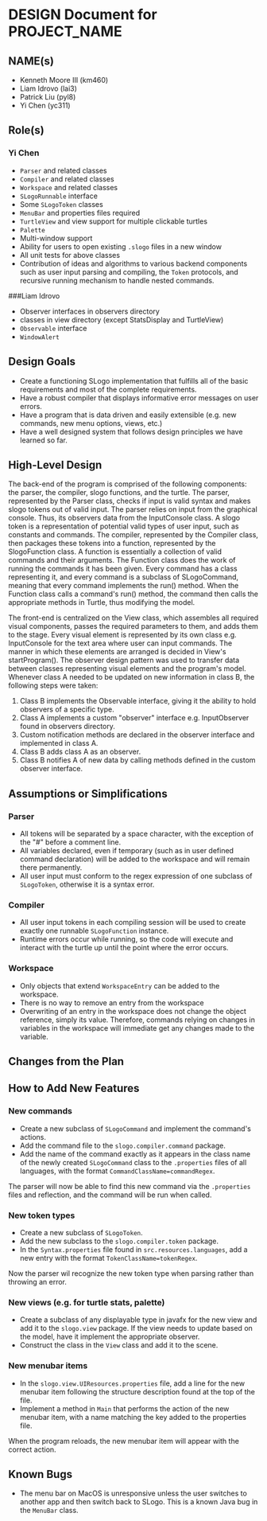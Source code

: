 # DESIGN Document for PROJECT_NAME
## NAME(s) 
- Kenneth Moore III (km460)
- Liam Idrovo (lai3)
- Patrick Liu (pyl8)
- Yi Chen (yc311)

## Role(s)

### Yi Chen
- `Parser` and related classes
- `Compiler` and related classes
- `Workspace` and related classes
- `SLogoRunnable` interface
- Some `SLogoToken` classes
- `MenuBar` and properties files required
- `TurtleView` and view support for multiple clickable turtles
- `Palette`
- Multi-window support
- Ability for users to open existing `.slogo` files in a new window
- All unit tests for above classes
- Contribution of ideas and algorithms to various backend components such as user input parsing and compiling, the `Token` protocols, and recursive running mechanism to handle nested commands.

###Liam Idrovo
- Observer interfaces in observers directory
- classes in view directory (except StatsDisplay and TurtleView)
- `Observable` interface
- `WindowAlert`


## Design Goals
- Create a functioning SLogo implementation that fulfills all of the basic requirements and most of the complete requirements. 
- Have a robust compiler that displays informative error messages on user errors. 
- Have a program that is data driven and easily extensible (e.g. new commands, new menu options, views, etc.)
- Have a well designed system that follows design principles we have learned so far. 


## High-Level Design
The back-end of the program is comprised of the following components: the parser,
the compiler, slogo functions, and the turtle.
The parser, represented by the Parser class, checks if input is valid syntax and makes
slogo tokens out of valid input. The parser relies on input from the graphical console. Thus,
its observers data from the InputConsole class. A slogo token is a representation of potential
valid types of user input, such as constants and commands. The compiler, represented by
the Compiler class, then packages these tokens into a function, represented by the SlogoFunction
class. A function is essentially a collection of valid commands and their arguments. The Function class
does the work of running the commands it has been given. Every command has a class representing it, and
every command is a subclass of SLogoCommand, meaning that every command implements the run() method. When
the Function class calls a command's run() method, the command then calls the appropriate methods in Turtle, thus
modifying the model.

The front-end is centralized on the View class, which assembles all required visual components,
passes the required parameters to them, and adds them to the stage. Every visual element is represented by
its own class e.g. InputConsole for the text area where user can input commands. The manner in which
these elements are arranged is decided in View's startProgram(). The observer design pattern
was used to transfer data between classes representing visual elements and the program's model.
Whenever class A needed to be updated on new information in class B, the following steps were taken:

1. Class B implements the Observable interface, giving it the ability to hold observers of a specific type.
2. Class A implements a custom "observer" interface e.g. InputObserver found in observers  directory.
3. Custom notification methods are declared in the observer interface and implemented in class A.
4. Class B adds class A as an observer.
5. Class B notifies A of new data by calling methods defined in the custom observer interface. 

## Assumptions or Simplifications
### Parser
- All tokens will be separated by a space character, with the exception of the "#" before a comment line. 
- All variables declared, even if temporary (such as in user defined command declaration) will be added to the workspace and will remain there permanently.
- All user input must conform to the regex expression of one subclass of `SLogoToken`, otherwise it is a syntax error. 


### Compiler
- All user input tokens in each compiling session will be used to create exactly one runnable `SLogoFunction` instance. 
- Runtime errors occur while running, so the code will execute and interact with the turtle up until the point where the error occurs. 

### Workspace
- Only objects that extend `WorkspaceEntry` can be added to the workspace.
- There is no way to remove an entry from the workspace
- Overwriting of an entry in the workspace does not change the object reference, simply its value. Therefore, commands relying on changes in variables in the workspace will immediate get any changes made to the variable. 

## Changes from the Plan



## How to Add New Features

### New commands
- Create a new subclass of `SLogoCommand` and implement the command's actions. 
- Add the command file to the `slogo.compiler.command` package. 
- Add the name of the command exactly as it appears in the class name of the newly created `SLogoCommand` class to the `.properties` files of all languages, with the format `CommandClassName=commandRegex`. 

The parser will now be able to find this new command via the `.properties` files and reflection, and the command will be run when called. 

### New token types
- Create a new subclass of `SLogoToken`. 
- Add the new subclass to the `slogo.compiler.token` package.
- In the `Syntax.properties` file found in `src.resources.languages`, add a new entry with the format `TokenClassName=tokenRegex`. 

Now the parser wil recognize the new token type when parsing rather than throwing an error. 

### New views (e.g. for turtle stats, palette)
- Create a subclass of any displayable type in javafx for the new view and add it to the `slogo.view` package. If the view needs to update based on the model, have it implement the appropriate observer.
- Construct the class in the `View` class and add it to the scene. 

### New menubar items
- In the `slogo.view.UIResources.properties` file, add a line for the new menubar item following the structure description found at the top of the file. 
- Implement a method in `Main` that performs the action of the new menubar item, with a name matching the key added to the properties file. 

When the program reloads, the new menubar item will appear with the correct action. 


## Known Bugs
- The menu bar on MacOS is unresponsive unless the user switches to another app and then switch back to SLogo. This is a known Java bug in the `MenuBar` class. 